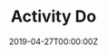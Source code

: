 ---
title: Activity Do
summary: An `android app` to Plan and Organise Notes as Activities, Available on [PlayStore](https://play.google.com/store/apps/details?id=com.pkmnapps.activitydo)
tags:
- Android
date: "2019-04-27T00:00:00Z"

# Optional external URL for project (replaces project detail page).
external_link: https://github.com/mannprerak2/ActivityDo
---